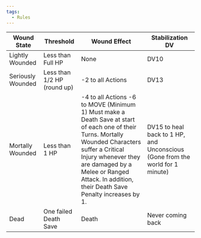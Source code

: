 ```yaml
---
tags:
  - Rules
---
```

| Wound State       | Threshold                   | Wound Effect                                                                                                                                                                                                                                                           | Stabilization DV                                                              |
| ----------------- | --------------------------- | ---------------------------------------------------------------------------------------------------------------------------------------------------------------------------------------------------------------------------------------------------------------------- | ----------------------------------------------------------------------------- |
| Lightly Wounded   | Less than Full HP           | None                                                                                                                                                                                                                                                                   | DV10                                                                          |
| Seriously Wounded | Less than 1/2 HP (round up) | -2 to all Actions                                                                                                                                                                                                                                                      | DV13                                                                          |
| Mortally Wounded  | Less than 1 HP              | -4 to all Actions -6 to MOVE (Minimum 1) Must make a Death Save at start of each one of their Turns. Mortally Wounded Characters suffer a Critical Injury whenever they are damaged by a Melee or Ranged Attack. In addition, their Death Save Penalty increases by 1. | DV15 to heal back to 1 HP, and Unconscious (Gone from the world for 1 minute) |
| Dead              | One failed Death Save       | Death                                                                                                                                                                                                                                                                  | Never coming back |
